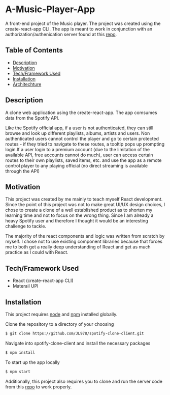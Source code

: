 # A-Music-Player-App

A front-end  project of the  Music player. The project was created using the create-react-app CLI. The app is meant to work in conjunction with an authorization/authenication server found at this [repo](https://github.com/JL978/spotify-clone-server).

## Table of Contents
- [Description](#description)
- [Motivation](#motivation)
- [Tech/Framework Used](#techframework-used)
- [Installation](#installation)
- [Architechture](#architecture)

## Description
A clone web application using the create-react-app. The app comsumes data from the Spotify API.

Like the Spotify official app, if a user is not authenticated, they can still browse and look up different playlists, albums, artists and users. Non authenticated users cannot control the player and go to certain protected routes - if they tried to navigate to these routes, a tooltip pops up prompting login.If a user login to a premium account (due to the limitation of the available API, free accounts cannot do much), user can access certain routes to their own playlists, saved items, etc. and use the app as a remote control player to any playing official (no direct streaming is available through the API)

## Motivation
This project was created by me mainly to teach myself React development. Since the point of this project was not to make great UI/UX design choices, I chose to create a clone of a well established  product as to shorten my learning time and not to focus on the wrong thing. Since I am already a heavy Spotify user and therefore I thought it would be an interesting challenge to tackle. 

The majority of the react components and logic was written from scratch by myself. I chose not to use existing component libraries because that forces me to both get a really deep understanding of React and get as much practice as I could with React.

## Tech/Framework Used
* React (create-react-app CLI)
* Materail UPI

## Installation
This project requires [node](http://nodejs.org) and [npm](https://npmjs.com) installed globally. 

Clone the repository to a directory of your choosing

```sh
$ git clone https://github.com/JL978/spotify-clone-client.git
```
Navigate into spotify-clone-client and install the necessary packages

```sh
$ npm install 
```
To start up the app locally

```sh
$ npm start
```

Additionally, this project also requires you to clone and run the server code from this [repo](https://github.com/JL978/spotify-clone-server) to work properly.
